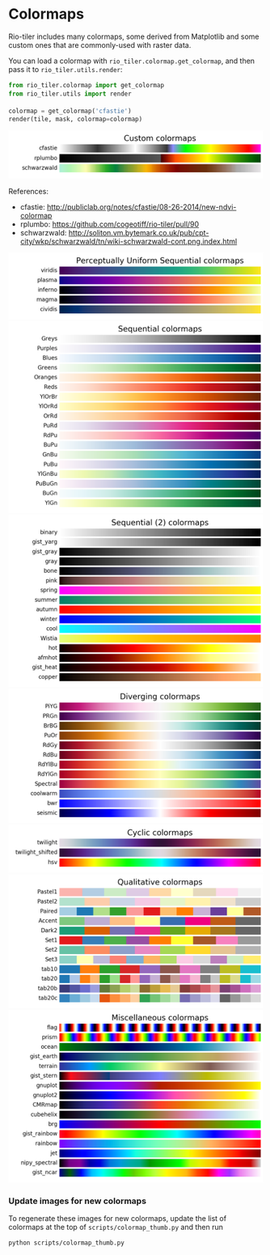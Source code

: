 # Colormaps

Rio-tiler includes many colormaps, some derived from Matplotlib and some custom
ones that are commonly-used with raster data.

You can load a colormap with `rio_tiler.colormap.get_colormap`, and then pass it
to `rio_tiler.utils.render`:

```py
from rio_tiler.colormap import get_colormap
from rio_tiler.utils import render

colormap = get_colormap('cfastie')
render(tile, mask, colormap=colormap)
```

![](img/custom.png)

References:
- cfastie: http://publiclab.org/notes/cfastie/08-26-2014/new-ndvi-colormap
- rplumbo: https://github.com/cogeotiff/rio-tiler/pull/90
- schwarzwald: http://soliton.vm.bytemark.co.uk/pub/cpt-city/wkp/schwarzwald/tn/wiki-schwarzwald-cont.png.index.html

![](img/perceptually_uniform_sequential.png)
![](img/sequential.png)
![](img/sequential_(2).png)
![](img/diverging.png)
![](img/cyclic.png)
![](img/qualitative.png)
![](img/miscellaneous.png)

### Update images for new colormaps

To regenerate these images for new colormaps, update the list of colormaps at
the top of `scripts/colormap_thumb.py` and then run

```bash
python scripts/colormap_thumb.py
```

